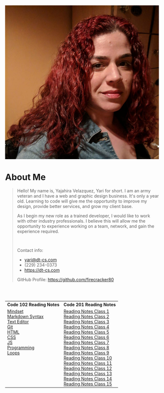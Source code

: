 ![Yajahira Velazquez](102/273503247_10157974405905378_3031927852237666823_n.jpg "Yari")

# About Me 

> Hello! My name is, Yajahira Velazquez, Yari for short. I am an army veteran and I have a web and graphic design business. It's only a year old. Learning to code will give me the opportunity to improve my design, provide better services, and grow my client base.
>
> As I begin my new role as a trained developer, I would like to work with other industry professionals. I believe this will allow me the opportunity to experience working on a team, network, and gain the experience required.
>
> <br/>
>
> Contact info:
> - yari@dt-cs.com
> - (229) 234-0373
> - <https://dt-cs.com> 
>
> GitHub Profile: <https://github.com/firecracker80>

<br/><br/>

<table border="0">
 <tr>
    <td><b style="font-size:14px">Code 102 Reading Notes</b></td>
    <td><b style="font-size:14px">Code 201 Reading Notes</b></td>
 </tr>
 <tr>
    <td><a href="102/mindset.md"> Mindset<br/>
<a href="102/markdown.md">Markdown Syntax<br/>
<a href="102/editors.md">Text Editor<br/>
<a href="102/git.md">Git<br/>
<a href="102/html.md">HTML<br/>
<a href="102/css.md">CSS<br/>
<a href="102/javascript.md">JS<br/>
<a href="102/programming.md">Programming<br/>
<a href="102/loops.md">Loops<br/>
<br/><br/><br/><br/><br/><br/></td>
  <td><a href="201/class-01.md">Reading Notes Class 1<br/>
<a href="201/class-02.md">Reading Notes Class 2<br/>
<a href="201/class-03.md">Reading Notes Class 3<br/>
<a href="201/class-04.md">Reading Notes Class 4<br/>
<a href="201/class-05.md">Reading Notes Class 5<br/>
Reading Notes Class 6<br/>
Reading Notes Class 7<br/>
Reading Notes Class 8<br/>
Reading Notes Class 9<br/>
Reading Notes Class 10<br/>
Reading Notes Class 11<br/>
Reading Notes Class 12<br/>
Reading Notes Class 13<br/>
Reading Notes Class 14<br/>
Reading Notes Class 15<br/></td>
 </tr>
</table>
